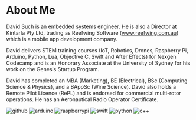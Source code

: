 # About Me

 David Such is an embedded systems engineer. He is also a Director at Kintarla Pty Ltd, trading as Reefwing Software (www.reefwing.com.au) which is a mobile app development company. 
 
 David delivers STEM training courses (IoT, Robotics, Drones, Raspberry Pi, Arduino, Python, Lua, Objective C, Swift and After Effects) for Nexgen Codecamp and is an Honorary Associate at the University of Sydney for his work on the Genesis Startup Program. 

David has completed an MBA (Marketing), BE (Electrical), BSc (Computing Science & Physics), and a BAppSc (Wine Science). David also holds a Remote Pilot Licence (RePL) and is endorsed for commercial multi-rotor operations. He has an Aeronautical Radio Operator Certificate.


![github](https://img.shields.io/badge/GitHub-000000?style=for-the-badge&logo=GitHub&logoColor=white)
![arduino](https://img.shields.io/badge/Arduino-000000?style=for-the-badge&logo=Arduino&logoColor=00979D)
![raspberrypi](https://img.shields.io/badge/Raspberry_Pi-000000?style=for-the-badge&logo=RaspberryPi&logoColor=A22846)
![swift](https://img.shields.io/badge/Swift-000000?style=for-the-badge&logo=Swift&logoColor=F05138)
![python](https://img.shields.io/badge/Python-000000?style=for-the-badge&logo=Python&logoColor=3776AB)
![c++](https://img.shields.io/badge/C_++-000000?style=for-the-badge&logo=C++&logoColor=3776AB)
